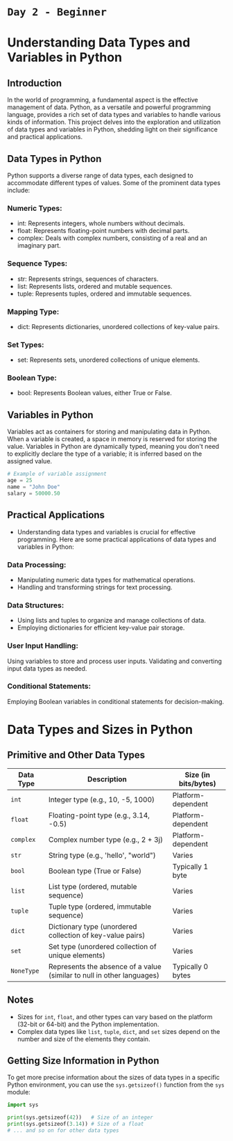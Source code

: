 # `Day 2 - Beginner`

# Understanding Data Types and Variables in Python
## Introduction

In the world of programming, a fundamental aspect is the effective management of data. Python, as a versatile and powerful programming language, provides a rich set of data types and variables to handle various kinds of information. This project delves into the exploration and utilization of data types and variables in Python, shedding light on their significance and practical applications.

## Data Types in Python
Python supports a diverse range of data types, each designed to accommodate different types of values. Some of the prominent data types include:

### Numeric Types:

* int: Represents integers, whole numbers without decimals.
* float: Represents floating-point numbers with decimal parts.
* complex: Deals with complex numbers, consisting of a real and an imaginary part.

### Sequence Types:

* str: Represents strings, sequences of characters.
* list: Represents lists, ordered and mutable sequences.
* tuple: Represents tuples, ordered and immutable sequences.

### Mapping Type:

* dict: Represents dictionaries, unordered collections of key-value pairs.

### Set Types:

* set: Represents sets, unordered collections of unique elements.

### Boolean Type:

* bool: Represents Boolean values, either True or False.


## Variables in Python
Variables act as containers for storing and manipulating data in Python. When a variable is created, a space in memory is reserved for storing the value. Variables in Python are dynamically typed, meaning you don't need to explicitly declare the type of a variable; it is inferred based on the assigned value.

```python
# Example of variable assignment
age = 25
name = "John Doe"
salary = 50000.50
```

## Practical Applications
* Understanding data types and variables is crucial for effective programming. Here are some practical applications of data types and variables in Python:

### Data Processing:

* Manipulating numeric data types for mathematical operations.
* Handling and transforming strings for text processing.

### Data Structures:

* Using lists and tuples to organize and manage collections of data.
* Employing dictionaries for efficient key-value pair storage.

### User Input Handling:

Using variables to store and process user inputs.
Validating and converting input data types as needed.

### Conditional Statements:

Employing Boolean variables in conditional statements for decision-making.


# Data Types and Sizes in Python

## Primitive and Other Data Types

| Data Type   | Description                                         | Size (in bits/bytes) |
|-------------|-----------------------------------------------------|----------------------|
| `int`       | Integer type (e.g., 10, -5, 1000)                   | Platform-dependent   |
| `float`     | Floating-point type (e.g., 3.14, -0.5)              | Platform-dependent   |
| `complex`   | Complex number type (e.g., 2 + 3j)                  | Platform-dependent   |
| `str`       | String type (e.g., 'hello', "world")               | Varies              |
| `bool`      | Boolean type (True or False)                        | Typically 1 byte     |
| `list`      | List type (ordered, mutable sequence)               | Varies              |
| `tuple`     | Tuple type (ordered, immutable sequence)            | Varies              |
| `dict`      | Dictionary type (unordered collection of key-value pairs) | Varies       |
| `set`       | Set type (unordered collection of unique elements) | Varies              |
| `NoneType`  | Represents the absence of a value (similar to null in other languages) | Typically 0 bytes |

## Notes

- Sizes for `int`, `float`, and other types can vary based on the platform (32-bit or 64-bit) and the Python implementation.
- Complex data types like `list`, `tuple`, `dict`, and `set` sizes depend on the number and size of the elements they contain.

## Getting Size Information in Python

To get more precise information about the sizes of data types in a specific Python environment, you can use the `sys.getsizeof()` function from the `sys` module:

```python
import sys

print(sys.getsizeof(42))   # Size of an integer
print(sys.getsizeof(3.14)) # Size of a float
# ... and so on for other data types
